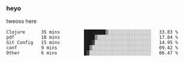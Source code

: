 ### heyo
tweoss here

<!--START_SECTION:waka-->

```text
Clojure      35 mins         ████████▒░░░░░░░░░░░░░░░░   33.83 %
pdf          18 mins         ████▒░░░░░░░░░░░░░░░░░░░░   17.84 %
Git Config   15 mins         ███▓░░░░░░░░░░░░░░░░░░░░░   14.95 %
conf         9 mins          ██▒░░░░░░░░░░░░░░░░░░░░░░   09.42 %
Other        6 mins          █▓░░░░░░░░░░░░░░░░░░░░░░░   06.47 %
```

<!--END_SECTION:waka-->

<!--
**Tweoss/tweoss** is a ✨ _special_ ✨ repository because its `README.md` (this file) appears on your GitHub profile.

Here are some ideas to get you started:

- 🔭 I’m currently working on ...
- 🌱 I’m currently learning ...
- 👯 I’m looking to collaborate on ...
- 🤔 I’m looking for help with ...
- 💬 Ask me about ...
- 📫 How to reach me: ...
- 😄 Pronouns: ...
- ⚡ Fun fact: ...
-->
